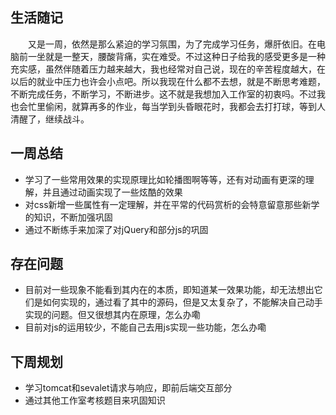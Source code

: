 ## 生活随记
&emsp;&emsp;又是一周，依然是那么紧迫的学习氛围，为了完成学习任务，爆肝依旧。在电脑前一坐就是一整天，腰酸背痛，实在难受。不过这种日子给我的感受更多是一种充实感，虽然伴随着压力越来越大，我也经常对自己说，现在的辛苦程度越大，在以后的就业中压力也许会小点吧。所以我现在什么都不去想，就是不断思考难题，不断完成任务，不断学习，不断进步。这不就是我想加入工作室的初衷吗。不过我也会忙里偷闲，就算再多的作业，每当学到头昏眼花时，我都会去打打球，等到人清醒了，继续战斗。
## 一周总结
- 学习了一些常用效果的实现原理比如轮播图啊等等，还有对动画有更深的理解，并且通过动画实现了一些炫酷的效果
- 对css新增一些属性有一定理解，并在平常的代码赏析的会特意留意那些新学的知识，不断加强巩固
- 通过不断练手来加深了对jQuery和部分js的巩固
## 存在问题
- 目前对一些现象不能看到其内在的本质，即知道某一效果功能，却无法想出它们是如何实现的，通过看了其中的源码，但是又太复杂了，不能解决自己动手实现的问题。但又很想其内在原理，怎么办嘞
- 目前对js的运用较少，不能自己去用js实现一些功能，怎么办嘞
## 下周规划
- 学习tomcat和sevalet请求与响应，即前后端交互部分
- 通过其他工作室考核题目来巩固知识